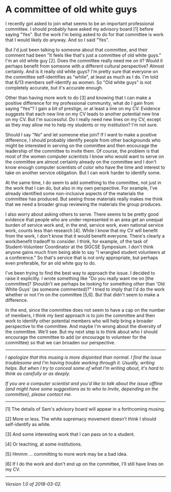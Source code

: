 A committee of old white guys
=============================

I recently got asked to join what seems to be an important professional
committee.  I should probably have asked my advisory board [1] before
saying "Yes".  But the work I'm being asked to do for that committee is
work that I would likely do anyway.  And so I said "Yes".

But I'd just been talking to someone about that committee, and their
comment had been "It feels like that's just a committee of old white
guys."  I'm an old white guy [2].  Does the committee really need me
on it?  Would it perhaps benefit from someone with a different cultural
perspective?  Almost certainly.  And is it really old white guys?  I'm
pretty sure that everyone on the committee self-identifies as "white", at
least as much as I do.  I'm told that 6/13 members self-identify as women.
So "Old white guys" is not completely accurate, but it's accurate enough.

Other than having more work to do [3] and knowing that I can make a
positive difference for my professional community, what do I gain from
saying "Yes"?  I gain a bit of prestige, or at least a line on my CV.
Evidence suggests that each new line on my CV leads to another potential
new line on my CV.  But I'm successful.  Do I really need new lines on
my CV, except as they may allow me to help my students or my institution?
I'm not sure.

Should I say "No" and let someone else join?  If I want to make a positive
difference, I should probably identify people from other backgrounds
who might be interested in serving on the committee and then encourage
the leadership of the committee to invite them.  Of course, the problem
is that most of the women computer scientists I know who would want to
serve on the committee are almost certainly already on the committee and
I don't know enough computer scientists of color who have the time and
interest to take on another service obligation.  But I can work harder
to identify some.

At the same time, I do seem to add something to the committee, not just
in the work that I can do, but also in my own perspective.  For example,
I've already identified some non-inclusive aspects of the materials the
committee has produced.  But seeing those materials really makes me think
that we need a broader group reviewing the materials the group produces.

I also worry about asking others to serve.  There seems to be pretty
good evidence that people who are under-represented in an area get
an unequal burden of service work and, in the end, service work,
even national service work, counts less than research [4].  While I
know that my CV will benefit from the work, I don't know that it would
benefit everyone.  There's clearly a work/benefit tradeoff to consider.
I think, for example, of the task of Student-Volunteer Coordinator at the
SIGCSE Symposium.  I don't think anyone gains much from being able to say
"I wrangled student volunteers at a conference."  So that's service that
is not only appropriate, but perhaps even preferable, for an old white
guy to do.

I've been trying to find the best way to approach the issue.  I decided
to raise it explicitly.  I wrote something like "Do you really want me on
[the committee]?  Shouldn't we perhaps be looking for something other than
'Old White Guys' (as someone commented)?"  I tried to imply that I'd do
the work whether or not I'm on the committee [5,6].  But that didn't seem
to make a difference.

In the end, since the committee does not seem to have a cap on the number
of members, I think my best approach is to join the committee and then
work to identify other potential members who will help bring a broader
perspective to the committee.  And maybe I'm wrong about the diversity
of the committee.  We'll see.  But my next step is to think about who
I should encourage the committee to add (or encourage to volunteer for
the committee) so that we can broaden our perspective.

---

*I apologize that this musing is more disjointed than normal.  I find
the issue troublesome and I'm having trouble working through it.  Usually,
writing helps.  But when I try to conceal some of what I'm writing about,
it's hard to think as carefully or as deeply.*

*If you are a computer scientist and you'd like to talk about the issue
offline (and might have some suggestions as to who to invite, depending 
on the committee), please contact me.*

---

[1] The details of Sam's advisory board will appear in a forthcoming
musing.

[2] More or less.  The white supremacy movement doesn't think I should
self-identify as white.

[3] And some interesting work that I can pass on to a student.

[4] Or teaching, at some institutions.

[5] Hmmm ... committing to more work may be a bad idea.

[6] If I do the work and don't end up on the committee, I'll still have
lines on my CV.

---

*Version 1.0 of 2018-03-02.*
